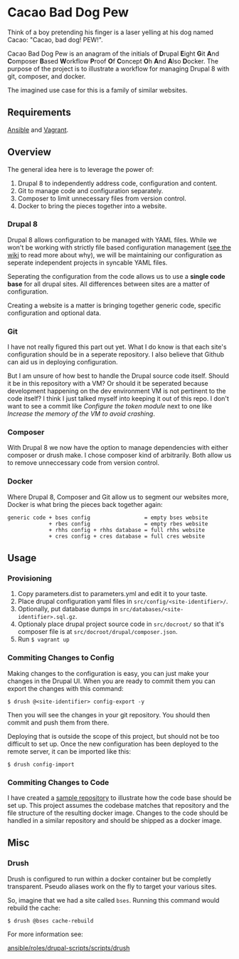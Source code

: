 # Cacao Bad Dog Pew

Think of a boy pretending his finger is a laser yelling at his dog named Cacao:
"Cacao, bad dog! PEW!".

Cacao Bad Dog Pew is an anagram of the initials of **D**rupal **E**ight **G**it
**A**nd **C**omposer **B**ased **W**orkflow **P**roof **O**f **C**oncept **O**h
**A**nd **A**lso **D**ocker. The purpose of the project is to illustrate a
workflow for managing Drupal 8 with git, composer, and docker.

The imagined use case for this is a family of similar websites.

## Requirements

[Ansible](http://docs.ansible.com/ansible/intro_installation.html) and
[Vagrant](https://www.vagrantup.com/downloads.html).

## Overview

The general idea here is to leverage the power of:

1. Drupal 8 to independently address code, configuration and content.
2. Git to manage code and configuration separately.
3. Composer to limit unnecessary files from version control.
4. Docker to bring the pieces together into a website.

### Drupal 8

Drupal 8 allows configuration to be managed with YAML files. While we won't be
working with strictly file based configuration management
([see the wiki][wiki-file-based-config] to read more about why), we will be
maintaining our configuration as seperate independent projects in syncable YAML
files.

Seperating the configuration from the code allows us to use a **single code
base** for all drupal sites. All differences between sites are a matter of
configuration.

Creating a website is a matter is bringing together generic code, specific
configuration and optional data.

[wiki-file-based-config]: https://github.com/hcpss-banderson/cacao-bad-dog-pew/wiki/File-Based-Configuration

### Git

I have not really figured this part out yet. What I do know is that each site's
configuration should be in a seperate repository. I also believe that Github can
aid us in deploying configuration.

But I am unsure of how best to handle the Drupal source code itself. Should it
be in this repository with a VM? Or should it be seperated because development
happening on the dev environment VM is not pertinent to the code itself? I think
I just talked myself into keeping it out of this repo. I don't want to see a
commit like *Configure the token module* next to one like *Increase the memory
of the VM to avoid crashing*.

### Composer

With Drupal 8 we now have the option to manage dependencies with either composer
or drush make. I chose composer kind of arbitrarily. Both allow us to remove
unneccessary code from version control.

### Docker

Where Drupal 8, Composer and Git allow us to segment our websites more, Docker
is what bring the pieces back together again:

```
generic code + bses config                 = empty bses website
             + rbes config                 = empty rbes website
             + rhhs config + rhhs database = full rhhs website
             + cres config + cres database = full cres website
```

## Usage

### Provisioning

1. Copy parameters.dist to parameters.yml and edit it to your taste.
2. Place drupal configuration yaml files in `src/config/<site-identifier>/`.
3. Optionally, put database dumps in `src/databases/<site-identifier>.sql.gz`.
4. Optionaly place drupal project source code in `src/docroot/` so that it's
composer file is at `src/docroot/drupal/composer.json`.
5. Run `$ vagrant up`

### Commiting Changes to Config

Making changes to the configuration is easy, you can just make your changes in
the Drupal UI. When you are ready to commit them you can export the changes with
this command:

```
$ drush @<site-identifier> config-export -y
```

Then you will see the changes in your git repository. You should then commit
and push them from there.

Deploying that is outside the scope of this project, but should not be too
difficult to set up. Once the new configuration has been deployed to the remote
server, it can be imported like this:

```
$ drush config-import
```

### Commiting Changes to Code

I have created a [sample repository][schoolsite-code] to illustrate how the code
base should be set up. This project assumes the codebase matches that repository
and the file structure of the resulting docker image. Changes to the code should
be handled in a similar repository and should be shipped as a docker image.

[schoolsite-code]: https://github.com/hcpss-banderson/schoolsite-code

## Misc

### Drush

Drush is configured to run within a docker container but be completly
transparent. Pseudo aliases work on the fly to target your various sites.

So, imagine that we had a site called `bses`. Running this command would rebuild
the cache:

```
$ drush @bses cache-rebuild
```

For more information see:

[ansible/roles/drupal-scripts/scripts/drush][drush-source]

[drush-source]: ansible/roles/drupal-scripts/scripts/drush
